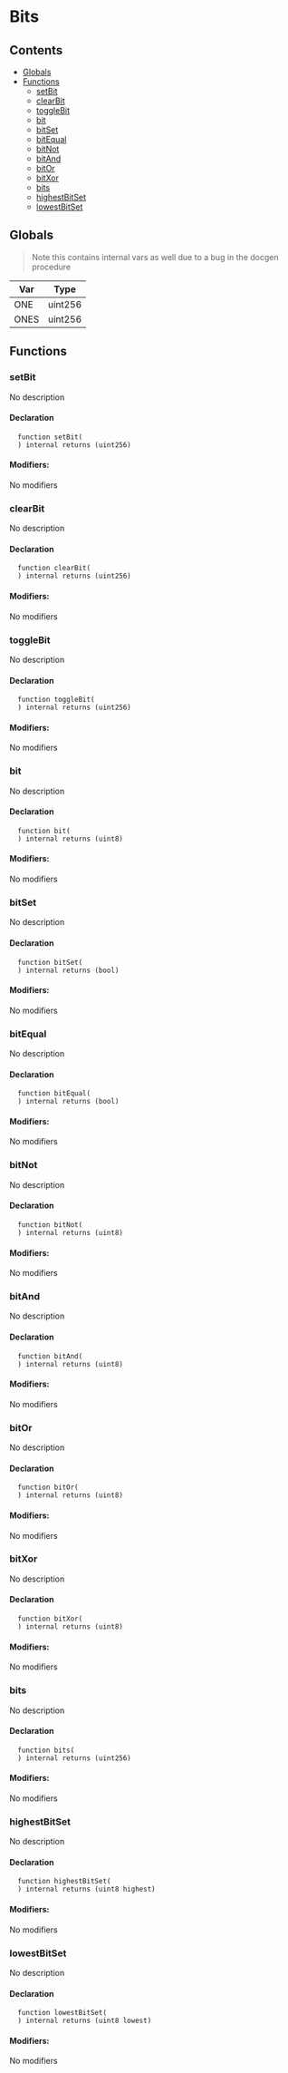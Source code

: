 # Bits





## Contents
<!-- START doctoc generated TOC please keep comment here to allow auto update -->
<!-- DON'T EDIT THIS SECTION, INSTEAD RE-RUN doctoc TO UPDATE -->

- [Globals](#globals)
- [Functions](#functions)
  - [setBit](#setbit)
  - [clearBit](#clearbit)
  - [toggleBit](#togglebit)
  - [bit](#bit)
  - [bitSet](#bitset)
  - [bitEqual](#bitequal)
  - [bitNot](#bitnot)
  - [bitAnd](#bitand)
  - [bitOr](#bitor)
  - [bitXor](#bitxor)
  - [bits](#bits)
  - [highestBitSet](#highestbitset)
  - [lowestBitSet](#lowestbitset)

<!-- END doctoc generated TOC please keep comment here to allow auto update -->

## Globals

> Note this contains internal vars as well due to a bug in the docgen procedure

| Var | Type |
| --- | --- |
| ONE | uint256 |
| ONES | uint256 |



## Functions

### setBit
No description


#### Declaration
```solidity
  function setBit(
  ) internal returns (uint256)
```

#### Modifiers:
No modifiers



### clearBit
No description


#### Declaration
```solidity
  function clearBit(
  ) internal returns (uint256)
```

#### Modifiers:
No modifiers



### toggleBit
No description


#### Declaration
```solidity
  function toggleBit(
  ) internal returns (uint256)
```

#### Modifiers:
No modifiers



### bit
No description


#### Declaration
```solidity
  function bit(
  ) internal returns (uint8)
```

#### Modifiers:
No modifiers



### bitSet
No description


#### Declaration
```solidity
  function bitSet(
  ) internal returns (bool)
```

#### Modifiers:
No modifiers



### bitEqual
No description


#### Declaration
```solidity
  function bitEqual(
  ) internal returns (bool)
```

#### Modifiers:
No modifiers



### bitNot
No description


#### Declaration
```solidity
  function bitNot(
  ) internal returns (uint8)
```

#### Modifiers:
No modifiers



### bitAnd
No description


#### Declaration
```solidity
  function bitAnd(
  ) internal returns (uint8)
```

#### Modifiers:
No modifiers



### bitOr
No description


#### Declaration
```solidity
  function bitOr(
  ) internal returns (uint8)
```

#### Modifiers:
No modifiers



### bitXor
No description


#### Declaration
```solidity
  function bitXor(
  ) internal returns (uint8)
```

#### Modifiers:
No modifiers



### bits
No description


#### Declaration
```solidity
  function bits(
  ) internal returns (uint256)
```

#### Modifiers:
No modifiers



### highestBitSet
No description


#### Declaration
```solidity
  function highestBitSet(
  ) internal returns (uint8 highest)
```

#### Modifiers:
No modifiers



### lowestBitSet
No description


#### Declaration
```solidity
  function lowestBitSet(
  ) internal returns (uint8 lowest)
```

#### Modifiers:
No modifiers





